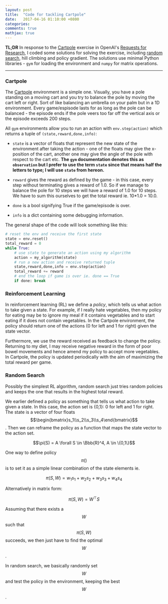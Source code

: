 ```yaml
---
layout: post
title:  "Code for tackling Cartpole"
date:   2017-04-16 01:10:00 +0800
categories: 
comments: true
mathjax: true
---
```


**TL;DR** In response to the <a href ="">Cartpole</a> exercise in OpenAI's <a href="">Requests for Research</a>, I coded some solutions for solving the exercise, including <a href="#random_search">random search</a>, hill climbing and policy gradient. The solutions use minimal Python libraries - `gym` for loading the environment and `numpy` for matrix operations.

[//]: # (Add caption picture here)
[//]: # (Maybe add a TOC with #links and use div as bookmarks)

---

### Cartpole

The <a href="">Cartpole</a> environment is a simple one. Visually, you have a pole standing on a moving cart and you try to balance the pole by moving the cart left or right. Sort of like balancing an umbrella on your palm but in a 1D environment. Every game/espisode lasts for as long as the pole can be balanced - the episode ends if the pole veers too far off the vertical axis or the episode exceeds 200 steps.

[//]: # (Image of Cartpole environment)

All `gym` environments allow you to run an action with `env.step(action)` which returns a tuple of `(state,reward,done,info)`:

- `state` is a vector of floats that represent the new state of the environment after taking the action - one of the floats may give the x-position of the cart, another one may give the angle of the pole with respect to the cart etc. **The `gym` documentation denotes this as `observation` but I prefer to use the term `state` since that means half the letters to type; I will use `state` from hereon.**

- `reward` gives the reward as defined by the game - in this case, every step without terminating gives a reward of 1.0. So if we manage to balance the pole for 10 steps we will have a reward of 1.0 for 10 steps. We have to sum this ourselves to get the total reward ie. 10*1.0 = 10.0.

- `done` is a bool signifying True if the game/episode is over.

- `info` is a dict containing some debugging information.

The general shape of the code will look something like this:
```python
# reset the env and receive the first state
state = env.reset()
total_reward = 0
while True:
	# use state to generate an action using my algorithm
	action = my_algorithm(state)
	# run a new action and receive returned tuple
	state,reward,done,info = env.step(action)
	total_reward += reward
	# end the loop if game is over ie. done == True
	if done: break
```

### Reinforcement Learning

In reinforcement learning (RL) we define a *policy*, which tells us what action to take given a state. For example, if I really hate vegetables, then my policy for eating may be to ignore my meal if it contains vegetables and to start eating if it does not contain vegetables. In the Cartpole environment, the policy should return one of the actions (0 for left and 1 for right) given the state vector.

[//]: # (Image describing looping)

Furthermore, we use the reward received as feedback to change the policy. Returning to my diet, I may receive negative reward in the form of poor bowel movements and hence amend my policy to accept more vegetables. In Cartpole, the policy is updated periodically with the aim of maximizing the total reward per game.

### Random Search

[//]: # (Maybe too mathematical; try to simplify this)

Possibly the simplest RL algorithm, random search just tries random policies and keeps the one that results in the highest total reward. 

We earlier defined a policy as something that tells us what action to take given a state. 
In this case, the action set is {0,1}: 0 for left and 1 for right.
The state is a vector of four floats $$\begin{bmatrix}s_1\\s_2\\s_3\\s_4\end{bmatrix}$$.
Then we can reframe the policy as a function that maps the state vector to the action set.

$$\pi(S) = A \forall S \in \Bbb{R}^4, A \in \{0,1\}$$

One way to define policy $$\pi()$$ is to set it as a simple linear combination of the state elements ie.

$$\pi(S,W) = w_1s_1 + w_2s_2 + w_3s_3 + w_4s_4$$

Alternatively in matrix form:

$$\pi(S,W) = W^\top S$$

Assuming that there exists a $$W$$ such that $$\pi(S,W)$$ succeeds, we then just have to find the optimal $$W$$.

In random search, we basically randomly set $$W$$ and test the policy in the environment, keeping the best $$W$$.











